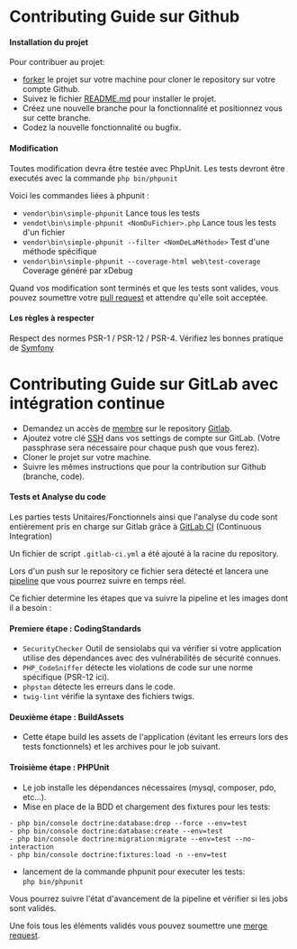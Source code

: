 <h1>Contributing Guide sur Github</h1>

<h4>Installation du projet</h4>

Pour contribuer au projet:  
- [forker](https://docs.github.com/en/github/getting-started-with-github/fork-a-repo) le projet sur votre machine pour cloner le repository sur votre compte Github.
- Suivez le fichier [README.md](https://github.com/WainlaiN/todoV2/README.md) pour installer le projet.
- Créez une nouvelle branche pour la fonctionnalité et positionnez vous sur cette branche.
- Codez la nouvelle fonctionnalité ou bugfix.

<h4>Modification</h4>

Toutes modification devra être testée avec PhpUnit. Les tests devront être executés avec la commande `php bin/phpunit`

Voici les commandes liées à phpunit :
- `vendor\bin\simple-phpunit` Lance tous les tests
- `vendot\bin\simple-phpunit <NomDuFichier>.php` Lance tous les tests d'un fichier
- `vendor\bin\simple-phpunit --filter <NomDeLaMéthode>` Test d'une méthode spécifique
- `vendor\bin\simple-phpunit --coverage-html web\test-coverage` Coverage généré par xDebug


Quand vos modification sont terminés et que les tests sont valides, vous pouvez soumettre votre [pull request](https://docs.github.com/en/github/collaborating-with-issues-and-pull-requests/about-pull-requests) et attendre
qu'elle soit acceptée.


<h4>Les règles à respecter</h4>

Respect des normes PSR-1 / PSR-12 / PSR-4.
Vérifiez les bonnes pratique de [Symfony](https://symfony.com/doc/current/best_practices.html)

<h1>Contributing Guide sur GitLab avec intégration continue</h1>

- Demandez un accès de [membre](https://docs.gitlab.com/ee/user/project/members/#project-membership-and-requesting-access) sur le repository [Gitlab](https://gitlab.com/WainlaiN/todov2).
- Ajoutez votre clé [SSH](https://docs.gitlab.com/ee/ssh/#adding-an-ssh-key-to-your-gitlab-account) dans vos settings de compte sur GitLab. (Votre passphrase sera nécessaire pour chaque push que vous ferez).
- Cloner le projet sur votre machine.
- Suivre les mêmes instructions que pour la contribution sur Github (branche, code).

<h4>Tests et Analyse du code</h4>

Les parties tests Unitaires/Fonctionnels ainsi que l'analyse du code sont entièrement pris en charge sur Gitlab grâce à [GitLab CI](https://docs.gitlab.com/ee/ci/) (Continuous Integration)

Un fichier de script `.gitlab-ci.yml` a été ajouté à la racine du repository. 
 
Lors d'un push sur le repository ce fichier sera détecté et lancera une [pipeline](https://docs.gitlab.com/ee/ci/pipelines/index.html) que vous pourrez suivre en temps réel.

Ce fichier determine les étapes que va suivre la pipeline et les images dont il a besoin :  
 
<h4>Premiere étape : CodingStandards</h4>

- `SecurityChecker` Outil de sensiolabs qui va vérifier si votre application utilise des dépendances avec des vulnérabilités de sécurité connues.  
- `PHP_CodeSniffer` détecte les violations de code sur une norme spécifique (PSR-12 ici).
- `phpstan` détecte les erreurs dans le code.
- `twig-lint` vérifie la syntaxe des fichiers twigs.

<h4>Deuxième étape : BuildAssets</h4>

- Cette étape build les assets de l'application (évitant les erreurs lors des tests fonctionnels) et les archives pour le job suivant.

<h4>Troisième étape : PHPUnit</h4>

- Le job installe les dépendances nécessaires (mysql, composer, pdo, etc...).
- Mise en place de la BDD et chargement des fixtures pour les tests:

```composer
- php bin/console doctrine:database:drop --force --env=test
- php bin/console doctrine:database:create --env=test
- php bin/console doctrine:migration:migrate --env=test --no-interaction
- php bin/console doctrine:fixtures:load -n --env=test
```

- lancement de la commande phpunit pour executer les tests:  
`php bin/phpunit`

Vous pourrez suivre l'état d'avancement de la pipeline et vérifier si les jobs sont validés.

Une fois tous les éléments validés vous pouvez soumettre une [merge request](https://docs.gitlab.com/ee/user/project/merge_requests/creating_merge_requests.html).